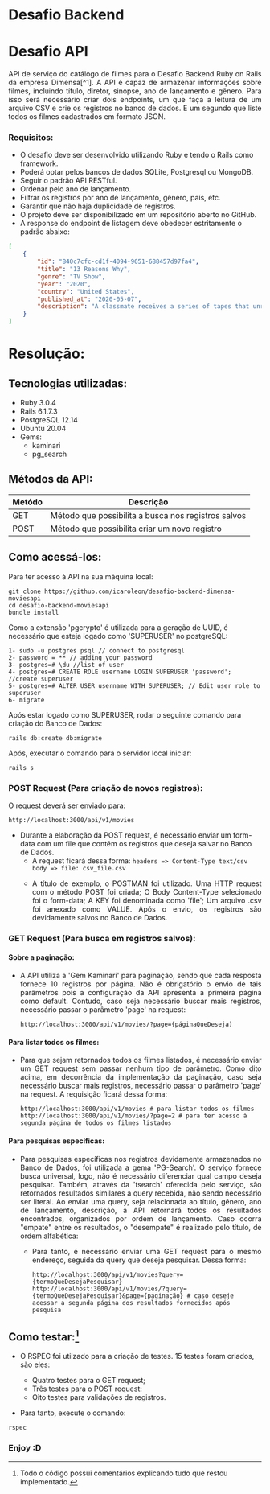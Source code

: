  # **Desafio Backend**

# **Desafio API**

<p align="justify"> API de serviço do catálogo de filmes para o Desafio Backend Ruby on Rails da empresa Dimensa[^1]. A API é capaz de armazenar informações sobre filmes, incluindo título, diretor, sinopse, ano de lançamento e gênero. Para isso será necessário criar dois endpoints, um que faça a leitura de um arquivo CSV e crie os registros no banco de dados. E um segundo que liste todos os filmes cadastrados em formato JSON. </p align="justify">

### **Requisitos:**

- O desafio deve ser desenvolvido utilizando Ruby e tendo o Rails como framework.
- Poderá optar pelos bancos de dados SQLite, Postgresql ou MongoDB.
- Seguir o padrão API RESTful.
- Ordenar pelo ano de lançamento.
- Filtrar os registros por ano de lançamento, gênero, país, etc.
- Garantir que não haja duplicidade de registros.
- O projeto deve ser disponibilizado em um repositório aberto no GitHub.
- A response do endpoint de listagem deve obedecer estritamente o padrão abaixo:

```json
[
    {
        "id": "840c7cfc-cd1f-4094-9651-688457d97fa4",
        "title": "13 Reasons Why",
        "genre": "TV Show",
        "year": "2020",
        "country": "United States",
        "published_at": "2020-05-07",
        "description": "A classmate receives a series of tapes that unravel the mystery of her tragic choice."
    }
]
```

# **Resolução:**

## **Tecnologias utilizadas:**
- Ruby 3.0.4
- Rails 6.1.7.3
- PostgreSQL 12.14
- Ubuntu 20.04
- Gems:
  - kaminari
  - pg_search

## **Métodos da API:**

| Metódo | Descrição |
| ------------- | ------------- |
|  GET  |  Método que possibilita a busca nos registros salvos |
| POST  | Método que possibilita criar um novo registro  |

## Como acessá-los:

Para ter acesso à API na sua máquina local:

```
git clone https://github.com/icaroleon/desafio-backend-dimensa-moviesapi
cd desafio-backend-moviesapi
bundle install
```
Como a extensão 'pgcrypto' é utilizada para a geração de UUID, é necessário que esteja logado como 'SUPERUSER' no postgreSQL: 
```
1- sudo -u postgres psql // connect to postgresql
2- password = ** // adding your password
3- postgres=# \du //list of user
4- postgres=# CREATE ROLE username LOGIN SUPERUSER 'password'; //create superuser
5- postgres=# ALTER USER username WITH SUPERUSER; // Edit user role to superuser
6- migrate
```
Após estar logado como SUPERUSER, rodar o seguinte comando para criação do Banco de Dados:
```
rails db:create db:migrate
```
Após, executar o comando para o servidor local iniciar:  
```
rails s
```

### **POST Request** (Para criação de novos registros):

O request deverá ser enviado para:
  ```
  http://localhost:3000/api/v1/movies
  ```

- Durante a elaboração da POST request, é necessário enviar um form-data com um file que contém os registros que deseja salvar no Banco de Dados.
   - A request ficará dessa forma:
     `
     headers => Content-Type text/csv body => file: csv_file.csv
     `
   - <p align="justify">A título de exemplo, o POSTMAN foi utilizado. Uma HTTP request com o método POST foi criada;  O Body Content-Type selecionado foi o form-data; A KEY foi denominada como 'file'; Um arquivo .csv foi anexado como VALUE. Após o envio, os registros são devidamente salvos no Banco de Dados. </p align="justify">

### **GET Request** (Para busca em registros salvos):

#### Sobre a paginação:

- <p align="justify">A API utiliza a 'Gem Kaminari' para paginação, sendo que cada resposta fornece 10 registros por página. Não é obrigatório o envio de tais parâmetros pois a configuração da API apresenta a primeira página como default. Contudo, caso seja necessário buscar mais registros, necessário passar o parâmetro 'page' na request:</p align="justify">

  ```
  http://localhost:3000/api/v1/movies/?page={páginaQueDeseja)
  ```

#### Para listar todos os filmes:

- <p align="justify">Para que sejam retornados todos os filmes listados, é necessário enviar um GET request sem passar nenhum tipo de parâmetro. Como dito acima, em decorrência da implementação da paginação, caso seja necessário buscar mais registros, necessário passar o parâmetro 'page' na request. A requisição ficará dessa forma:</p align="justify">

  ```
  http://localhost:3000/api/v1/movies # para listar todos os filmes
  http://localhost:3000/api/v1/movies/?page=2 # para ter acesso à segunda página de todos os filmes listados
  ```

#### Para pesquisas específicas:

- <p align="justify">Para pesquisas específicas nos registros devidamente armazenados no Banco de Dados, foi utilizada a gema 'PG-Search'. O serviço fornece busca universal, logo, não é necessário diferenciar qual campo deseja pesquisar. Também, através da 'tsearch' oferecida pelo serviço, são retornados resultados similares a query recebida, não sendo necessário ser literal. Ao enviar uma query, seja relacionada ao título, gênero, ano de lançamento, descrição, a API retornará todos os resultados encontrados, organizados por ordem de lançamento. Caso ocorra "empate" entre os resultados, o "desempate" é realizado pelo título, de ordem alfabética:</p align="justify">

  - <p align="justify">Para tanto, é necessário enviar uma GET request para o mesmo endereço, seguida da query que deseja pesquisar. Dessa forma: </p align="justify">
  
    ```
    http://localhost:3000/api/v1/movies?query={termoQueDesejaPesquisar}
    http://localhost:3000/api/v1/movies/?query={termoQueDesejaPesquisar}&page={paginação} # caso deseje acessar a segunda página dos resultados fornecidos após pesquisa
    ```

## **Como testar:[^1]**

- O RSPEC foi utilzado para a criação de testes. 15 testes foram criados, são eles:
  - Quatro testes para o GET request;
  - Três testes para o POST request:
  - Oito testes para validações de registros.
    
- Para tanto, execute o comando:

```
rspec
```
### **Enjoy :D**

[^1]: Todo o código possui comentários explicando tudo que restou implementado.


